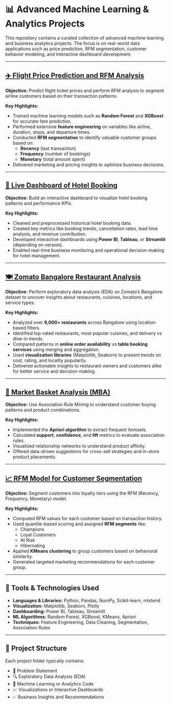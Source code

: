 # 📊 Advanced Machine Learning & Analytics Projects

This repository contains a curated collection of advanced machine learning and business analytics projects. The focus is on real-world data applications such as price prediction, RFM segmentation, customer behavior modeling, and interactive dashboard development.

---

## [✈️ Flight Price Prediction and RFM Analysis](https://github.com/Sumanth376/Advance-Machine-Learning-Projects/tree/main/Flight%20price%20prediction%20and%20RFM%20analysis)

**Objective:** Predict flight ticket prices and perform RFM analysis to segment airline customers based on their transaction patterns.

**Key Highlights:**
- Trained machine learning models such as **Random Forest** and **XGBoost** for accurate fare prediction.
- Performed extensive **feature engineering** on variables like airline, duration, stops, and departure times.
- Conducted **RFM segmentation** to identify valuable customer groups based on:
  - **Recency** (last transaction)
  - **Frequency** (number of bookings)
  - **Monetary** (total amount spent)
- Delivered marketing and pricing insights to optimize business decisions.

---

## [🏨 Live Dashboard of Hotel Booking](https://github.com/Sumanth376/Advance-Machine-Learning-Projects/tree/main/Live%20Dashboard%20of%20Hotel%20Booking)

**Objective:** Build an interactive dashboard to visualize hotel booking patterns and performance KPIs.

**Key Highlights:**
- Cleaned and preprocessed historical hotel booking data.
- Created key metrics like booking trends, cancellation rates, lead time analysis, and revenue contribution.
- Developed interactive dashboards using **Power BI**, **Tableau**, or **Streamlit** (depending on version).
- Enabled real-time business monitoring and operational decision-making for hotel management.

---

## [🍽️ Zomato Bangalore Restaurant Analysis](https://github.com/Sumanth376/Advance-Machine-Learning-Projects/tree/main/Zomato%20Bangalore%20Restaurant)

**Objective:** Perform exploratory data analysis (EDA) on Zomato’s Bangalore dataset to uncover insights about restaurants, cuisines, locations, and service types.

**Key Highlights:**
- Analyzed over **9,000+ restaurants** across Bangalore using location-based filters.
- Identified top-rated restaurants, most popular cuisines, and delivery vs dine-in trends.
- Compared patterns in **online order availability** vs **table booking services** using merging and aggregation.
- Used **visualization libraries** (Matplotlib, Seaborn) to present trends on cost, rating, and locality popularity.
- Delivered actionable insights to restaurant owners and customers alike for better service and decision-making.

---

## [🛒 Market Basket Analysis (MBA)](https://github.com/Sumanth376/Advance-Machine-Learning-Projects/tree/main/MBA%20Analysis)

**Objective:** Use Association Rule Mining to understand customer buying patterns and product combinations.

**Key Highlights:**
- Implemented the **Apriori algorithm** to extract frequent itemsets.
- Calculated **support**, **confidence**, and **lift** metrics to evaluate association rules.
- Visualized relationship networks to understand product affinity.
- Offered data-driven suggestions for cross-sell strategies and in-store product placements.

---

## [📈 RFM Model for Customer Segmentation](https://github.com/Sumanth376/Advance-Machine-Learning-Projects/tree/main/RFM%20model)

**Objective:** Segment customers into loyalty tiers using the RFM (Recency, Frequency, Monetary) model.

**Key Highlights:**
- Computed RFM values for each customer based on transaction history.
- Used quantile-based scoring and assigned **RFM segments** like:
  - Champions
  - Loyal Customers
  - At Risk
  - Hibernating
- Applied **KMeans clustering** to group customers based on behavioral similarity.
- Generated targeted marketing recommendations for each customer group.

---

## 🧠 Tools & Technologies Used

- **Languages & Libraries:** Python, Pandas, NumPy, Scikit-learn, mlxtend
- **Visualization:** Matplotlib, Seaborn, Plotly
- **Dashboarding:** Power BI, Tableau, Streamlit
- **ML Algorithms:** Random Forest, XGBoost, KMeans, Apriori
- **Techniques:** Feature Engineering, Data Cleaning, Segmentation, Association Rules

---

## 📁 Project Structure

Each project folder typically contains:
- 📄 Problem Statement
- 🔍 Exploratory Data Analysis (EDA)
- 🧠 Machine Learning or Analytics Code
- 📈 Visualizations or Interactive Dashboards
- ✅ Business Insights and Recommendations

